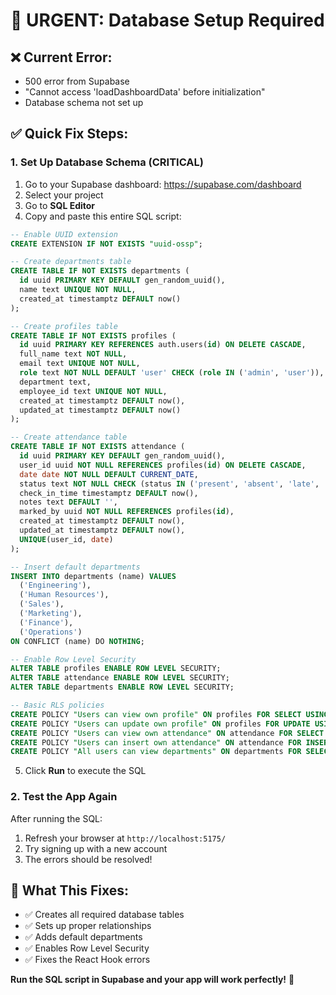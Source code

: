 # 🚨 URGENT: Database Setup Required

## ❌ **Current Error:**
- 500 error from Supabase
- "Cannot access 'loadDashboardData' before initialization"
- Database schema not set up

## ✅ **Quick Fix Steps:**

### **1. Set Up Database Schema (CRITICAL)**
1. Go to your Supabase dashboard: https://supabase.com/dashboard
2. Select your project
3. Go to **SQL Editor**
4. Copy and paste this entire SQL script:

```sql
-- Enable UUID extension
CREATE EXTENSION IF NOT EXISTS "uuid-ossp";

-- Create departments table
CREATE TABLE IF NOT EXISTS departments (
  id uuid PRIMARY KEY DEFAULT gen_random_uuid(),
  name text UNIQUE NOT NULL,
  created_at timestamptz DEFAULT now()
);

-- Create profiles table
CREATE TABLE IF NOT EXISTS profiles (
  id uuid PRIMARY KEY REFERENCES auth.users(id) ON DELETE CASCADE,
  full_name text NOT NULL,
  email text UNIQUE NOT NULL,
  role text NOT NULL DEFAULT 'user' CHECK (role IN ('admin', 'user')),
  department text,
  employee_id text UNIQUE NOT NULL,
  created_at timestamptz DEFAULT now(),
  updated_at timestamptz DEFAULT now()
);

-- Create attendance table
CREATE TABLE IF NOT EXISTS attendance (
  id uuid PRIMARY KEY DEFAULT gen_random_uuid(),
  user_id uuid NOT NULL REFERENCES profiles(id) ON DELETE CASCADE,
  date date NOT NULL DEFAULT CURRENT_DATE,
  status text NOT NULL CHECK (status IN ('present', 'absent', 'late', 'leave')),
  check_in_time timestamptz DEFAULT now(),
  notes text DEFAULT '',
  marked_by uuid NOT NULL REFERENCES profiles(id),
  created_at timestamptz DEFAULT now(),
  updated_at timestamptz DEFAULT now(),
  UNIQUE(user_id, date)
);

-- Insert default departments
INSERT INTO departments (name) VALUES
  ('Engineering'),
  ('Human Resources'),
  ('Sales'),
  ('Marketing'),
  ('Finance'),
  ('Operations')
ON CONFLICT (name) DO NOTHING;

-- Enable Row Level Security
ALTER TABLE profiles ENABLE ROW LEVEL SECURITY;
ALTER TABLE attendance ENABLE ROW LEVEL SECURITY;
ALTER TABLE departments ENABLE ROW LEVEL SECURITY;

-- Basic RLS policies
CREATE POLICY "Users can view own profile" ON profiles FOR SELECT USING (auth.uid() = id);
CREATE POLICY "Users can update own profile" ON profiles FOR UPDATE USING (auth.uid() = id);
CREATE POLICY "Users can view own attendance" ON attendance FOR SELECT USING (user_id = auth.uid());
CREATE POLICY "Users can insert own attendance" ON attendance FOR INSERT WITH CHECK (user_id = auth.uid());
CREATE POLICY "All users can view departments" ON departments FOR SELECT USING (true);
```

5. Click **Run** to execute the SQL

### **2. Test the App Again**
After running the SQL:
1. Refresh your browser at `http://localhost:5175/`
2. Try signing up with a new account
3. The errors should be resolved!

## 🔧 **What This Fixes:**
- ✅ Creates all required database tables
- ✅ Sets up proper relationships
- ✅ Adds default departments
- ✅ Enables Row Level Security
- ✅ Fixes the React Hook errors

**Run the SQL script in Supabase and your app will work perfectly!** 🎉





